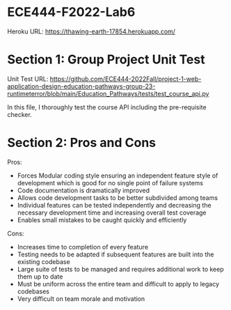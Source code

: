 # ECE444-F2022-Lab6

Heroku URL: https://thawing-earth-17854.herokuapp.com/


# Section 1: Group Project Unit Test

Unit Test URL: https://github.com/ECE444-2022Fall/project-1-web-application-design-education-pathways-group-23-runtimeterror/blob/main/Education_Pathways/tests/test_course_api.py

In this file, I thoroughly test the course API including the pre-requisite checker.

# Section 2: Pros and Cons

Pros:
- Forces Modular coding style ensuring an independent feature style of development which is good for no single point of failure systems
- Code documentation is dramatically improved
- Allows code development tasks to be better subdivided among teams
- Individual features can be tested independently and decreasing the necessary development time and increasing overall test coverage
- Enables small mistakes to be caught quickly and efficiently

Cons:
- Increases time to completion of every feature
- Testing needs to be adapted if subsequent features are built into the existing codebase
- Large suite of tests to be managed and requires additional work to keep them up to date
- Must be uniform across the entire team and difficult to apply to legacy codebases
- Very difficult on team morale and motivation
